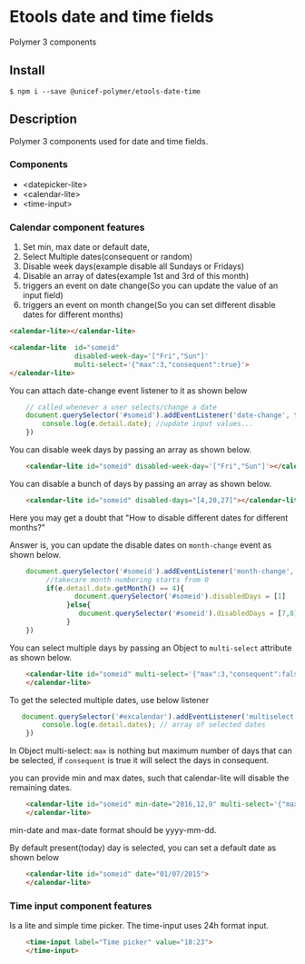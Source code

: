 # Etools date and time fields
Polymer 3 components

## Install
`$ npm i --save @unicef-polymer/etools-date-time`

## Description
Polymer 3 components used for date and time fields.

### Components
* \<datepicker-lite\>
* \<calendar-lite\>
* \<time-input\>

### Calendar component features

1. Set min, max date or default date,
2. Select Multiple dates(consequent or random)
3. Disable week days(example disable all Sundays or Fridays)
4. Disable an array of dates(example 1st and 3rd of this month)
5. triggers an event on date change(So you can update the value of an input field)
6. triggers an event on month change(So you can set different disable dates for different months)

```html
<calendar-lite></calendar-lite>

<calendar-lite  id="someid" 
                disabled-week-day='["Fri","Sun"]' 
                multi-select='{"max":3,"consequent":true}'>
</calendar-lite>
```

You can attach date-change event listener to it as shown below

```javascript
    // called whenever a user selects/change a date
    document.querySelector('#someid').addEventListener('date-change', function (e) {
        console.log(e.detail.date); //update input values...
    })
```

You can disable week days by passing an array as shown below.
```html
    <calendar-lite id="someid" disabled-week-day='["Fri","Sun"]'></calendar-lite>
```

You can disable a bunch of days by passing an array as shown below.

```html
    <calendar-lite id="someid" disabled-days="[4,20,27]"></calendar-lite>
 ```

Here you may get a doubt that "How to disable different dates for different months?"

Answer is, you can update the disable dates on `month-change` event as shown below.

```javascript
    document.querySelector('#someid').addEventListener('month-change', function (e) {
         //takecare month numbering starts from 0
         if(e.detail.date.getMonth() == 4){
		        document.querySelector('#someid').disabledDays = [1]
		      }else{
		         document.querySelector('#someid').disabledDays = [7,8]
		      }
    })
```

You can select multiple days by passing an Object to `multi-select` attribute as shown below.

```html
    <calendar-lite id="someid" multi-select='{"max":3,"consequent":false}'  disabled-week-day='["Fri"]'  disabled-days="[2,3,4]">
    </calendar-lite>
 ```

To get the selected multiple dates, use below listener

```javascript
   document.querySelector('#excalendar').addEventListener('multiselect', function (e) {
        console.log(e.detail.dates); // array of selected dates
    })
```

In Object multi-select: `max` is nothing but maximum number of days that can be selected, if `consequent` is true it will select the days in consequent.

you can provide min and max dates, such that calendar-lite will disable the remaining dates.
```html
    <calendar-lite id="someid" min-date="2016,12,9" multi-select='{"max":3,"consequent":false}'  disabled-week-day='["Fri"]'  disabled-days="[2,3,4]">
    </calendar-lite>
 ```
min-date and max-date format should be yyyy-mm-dd.

By default present(today) day is selected, you can set a default date as shown below

```html
    <calendar-lite id="someid" date="01/07/2015">
    </calendar-lite>
 ```

### Time input component features

Is a lite and simple time picker. The time-input uses 24h format input.

```html
    <time-input label="Time picker" value="18:23">
    </time-input>
```


